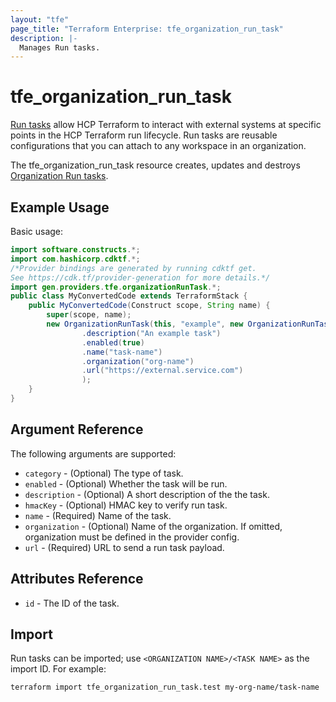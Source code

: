 ```yaml
---
layout: "tfe"
page_title: "Terraform Enterprise: tfe_organization_run_task"
description: |-
  Manages Run tasks.
---
```


# tfe_organization_run_task

[Run tasks](https://developer.hashicorp.com/terraform/cloud-docs/workspaces/settings/run-tasks) allow HCP Terraform to interact with external systems at specific points in the HCP Terraform run lifecycle. Run tasks are reusable configurations that you can attach to any workspace in an organization.

The tfe_organization_run_task resource creates, updates and destroys [Organization Run tasks](https://developer.hashicorp.com/terraform/cloud-docs/workspaces/settings/run-tasks#creating-a-run-task).

## Example Usage

Basic usage:

```java
import software.constructs.*;
import com.hashicorp.cdktf.*;
/*Provider bindings are generated by running cdktf get.
See https://cdk.tf/provider-generation for more details.*/
import gen.providers.tfe.organizationRunTask.*;
public class MyConvertedCode extends TerraformStack {
    public MyConvertedCode(Construct scope, String name) {
        super(scope, name);
        new OrganizationRunTask(this, "example", new OrganizationRunTaskConfig()
                .description("An example task")
                .enabled(true)
                .name("task-name")
                .organization("org-name")
                .url("https://external.service.com")
                );
    }
}
```

## Argument Reference

The following arguments are supported:

* `category` - (Optional) The type of task.
* `enabled` - (Optional) Whether the task will be run.
* `description` - (Optional) A short description of the the task.
* `hmacKey` - (Optional) HMAC key to verify run task.
* `name` - (Required) Name of the task.
* `organization` - (Optional) Name of the organization. If omitted, organization must be defined in the provider config.
* `url` - (Required) URL to send a run task payload.

## Attributes Reference

* `id` - The ID of the task.

## Import

Run tasks can be imported; use `<ORGANIZATION NAME>/<TASK NAME>` as the
import ID. For example:

```shell
terraform import tfe_organization_run_task.test my-org-name/task-name
```

<!-- cache-key: cdktf-0.17.0-pre.15 input-2482057418e7cc734368ed47d407a461dfa8ee113ddf7518616de198f1a08f83 -->